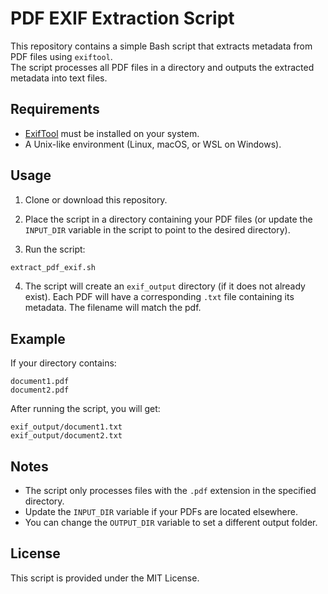 # PDF EXIF Extraction Script

This repository contains a simple Bash script that extracts metadata from PDF files using `exiftool`.  
The script processes all PDF files in a directory and outputs the extracted metadata into text files.

## Requirements

- [ExifTool](https://exiftool.org/) must be installed on your system.
- A Unix-like environment (Linux, macOS, or WSL on Windows).

## Usage

1. Clone or download this repository.

2. Place the script in a directory containing your PDF files (or update the `INPUT_DIR` variable in the script to point to the desired directory).

3. Run the script:

```bash
extract_pdf_exif.sh
```

4. The script will create an `exif_output` directory (if it does not already exist). Each PDF will have a corresponding `.txt` file containing its metadata. The filename will match the pdf.

## Example

If your directory contains:

```
document1.pdf
document2.pdf
```

After running the script, you will get:

```
exif_output/document1.txt
exif_output/document2.txt
```

## Notes

- The script only processes files with the `.pdf` extension in the specified directory.
- Update the `INPUT_DIR` variable if your PDFs are located elsewhere.
- You can change the `OUTPUT_DIR` variable to set a different output folder.

## License

This script is provided under the MIT License.
